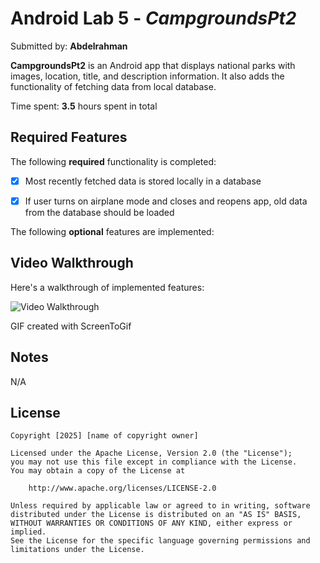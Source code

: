 # Android Lab 5 - *CampgroundsPt2*

Submitted by: **Abdelrahman**

**CampgroundsPt2** is an Android app that displays national parks with images, location, title, and description information. It also adds the functionality of fetching data from local database.

Time spent: **3.5** hours spent in total

## Required Features

The following **required** functionality is completed:

* [x] Most recently fetched data is stored locally in a database
* [x] If user turns on airplane mode and closes and reopens app, old data from the database should be loaded


The following **optional** features are implemented:



## Video Walkthrough

Here's a walkthrough of implemented features:

<img src='Campground2.gif' title='Video Walkthrough' width='' alt='Video Walkthrough' />

<!-- Replace this with whatever GIF tool you used! -->
GIF created with ScreenToGif
<!-- Recommended tools:
[Kap](https://getkap.co/) for macOS
[ScreenToGif](https://www.screentogif.com/) for Windows
[peek](https://github.com/phw/peek) for Linux. -->

## Notes

N/A

## License

    Copyright [2025] [name of copyright owner]

    Licensed under the Apache License, Version 2.0 (the "License");
    you may not use this file except in compliance with the License.
    You may obtain a copy of the License at

        http://www.apache.org/licenses/LICENSE-2.0

    Unless required by applicable law or agreed to in writing, software
    distributed under the License is distributed on an "AS IS" BASIS,
    WITHOUT WARRANTIES OR CONDITIONS OF ANY KIND, either express or implied.
    See the License for the specific language governing permissions and
    limitations under the License.
